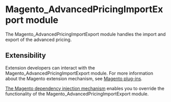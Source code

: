 # Magento_AdvancedPricingImportExport module

The Magento_AdvancedPricingImportExport module handles the import and export of the advanced pricing.

## Extensibility

Extension developers can interact with the Magento_AdvancedPricingImportExport module. For more information about the Magento extension mechanism, see [Magento plug-ins](https://devdocs.magento.com/guides/v2.3/extension-dev-guide/plugins.html).

[The Magento dependency injection mechanism](https://devdocs.magento.com/guides/v2.3/extension-dev-guide/depend-inj.html) enables you to override the functionality of the Magento_AdvancedPricingImportExport module.